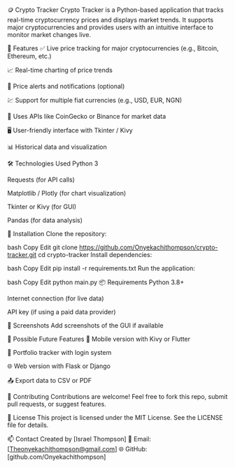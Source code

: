 🪙 Crypto Tracker
Crypto Tracker is a Python-based application that tracks real-time cryptocurrency prices and displays market trends. It supports major cryptocurrencies and provides users with an intuitive interface to monitor market changes live.

🚀 Features
✅ Live price tracking for major cryptocurrencies (e.g., Bitcoin, Ethereum, etc.)

📈 Real-time charting of price trends

🔔 Price alerts and notifications (optional)

💹 Support for multiple fiat currencies (e.g., USD, EUR, NGN)

🧠 Uses APIs like CoinGecko or Binance for market data

🖥️ User-friendly interface with Tkinter / Kivy 

📊 Historical data and visualization

🛠️ Technologies Used
Python 3

Requests (for API calls)

Matplotlib / Plotly (for chart visualization)

Tkinter or Kivy (for GUI)

Pandas (for data analysis)

🔧 Installation
Clone the repository:

bash
Copy
Edit
git clone https://github.com/Onyekachithompson/crypto-tracker.git
cd crypto-tracker
Install dependencies:

bash
Copy
Edit
pip install -r requirements.txt
Run the application:

bash
Copy
Edit
python main.py
📦 Requirements
Python 3.8+

Internet connection (for live data)

API key (if using a paid data provider)

📸 Screenshots
Add screenshots of the GUI if available

🧩 Possible Future Features
📲 Mobile version with Kivy or Flutter

🔐 Portfolio tracker with login system

🌐 Web version with Flask or Django

📤 Export data to CSV or PDF

🙌 Contributing
Contributions are welcome! Feel free to fork this repo, submit pull requests, or suggest features.

📄 License
This project is licensed under the MIT License. See the LICENSE file for details.

📫 Contact
Created by [Israel Thompson]
📧 Email: [Theonyekachithompson@gmail.com]
🌐 GitHub: [github.com/Onyekachithompson]

